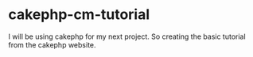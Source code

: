 # cakephp-cm-tutorial
I will be using cakephp for my next project. So creating the basic tutorial from the cakephp website.
